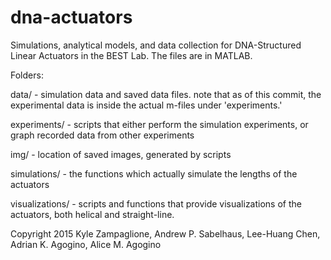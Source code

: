 # dna-actuators
Simulations, analytical models, and data collection for DNA-Structured Linear Actuators in the BEST Lab.
The files are in MATLAB.

Folders:

data/ - simulation data and saved data files.
      	note that as of this commit, the experimental data is inside the
	actual m-files under 'experiments.'
	
experiments/ - scripts that either perform the simulation experiments, or
	     graph recorded data from other experiments

img/ - location of saved images, generated by scripts

simulations/ - the functions which actually simulate the lengths of the actuators

visualizations/ - scripts and functions that provide visualizations of the
		actuators, both helical and straight-line.

Copyright 2015 Kyle Zampaglione, Andrew P. Sabelhaus, Lee-Huang Chen, Adrian K. Agogino, Alice M. Agogino
